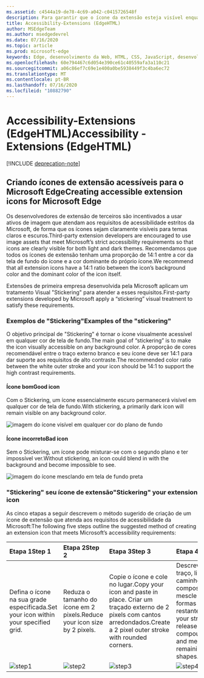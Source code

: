 ```yaml
---
ms.assetid: c4544a19-de78-4c69-a042-c0415726548f
description: Para garantir que o ícone da extensão esteja visível enquanto estiver no modo claro e escuro, siga o guia de acessibilidade.
title: Accessibility-Extensions (EdgeHTML)
author: MSEdgeTeam
ms.author: msedgedevrel
ms.date: 07/16/2020
ms.topic: article
ms.prod: microsoft-edge
keywords: Edge, desenvolvimento da Web, HTML, CSS, JavaScript, desenvolvedor
ms.openlocfilehash: 60e794467c6d054e390ce61c40559afa3a110c21
ms.sourcegitcommit: a06c86ef7c69e1e400a0be5938449f3c4ba6ec72
ms.translationtype: MT
ms.contentlocale: pt-BR
ms.lasthandoff: 07/16/2020
ms.locfileid: "10882790"
---
```

# <span data-ttu-id="133c9-104">Accessibility-Extensions (EdgeHTML)</span><span class="sxs-lookup"><span data-stu-id="133c9-104">Accessibility - Extensions (EdgeHTML)</span></span>  

[!INCLUDE [deprecation-note](../includes/deprecation-note.md)]  

## <span data-ttu-id="133c9-105">Criando ícones de extensão acessíveis para o Microsoft Edge</span><span class="sxs-lookup"><span data-stu-id="133c9-105">Creating accessible extension icons for Microsoft Edge</span></span>

<span data-ttu-id="133c9-106">Os desenvolvedores de extensão de terceiros são incentivados a usar ativos de imagem que atendam aos requisitos de acessibilidade estritos da Microsoft, de forma que os ícones sejam claramente visíveis para temas claros e escuros.</span><span class="sxs-lookup"><span data-stu-id="133c9-106">Third-party extension developers are encouraged to use image assets that meet Microsoft’s strict accessibility requirements so that icons are clearly visible for both light and dark themes.</span></span> <span data-ttu-id="133c9-107">Recomendamos que todos os ícones de extensão tenham uma proporção de 14:1 entre a cor da tela de fundo do ícone e a cor dominante do próprio ícone.</span><span class="sxs-lookup"><span data-stu-id="133c9-107">We recommend that all extension icons have a 14:1 ratio between the icon’s background color and the dominant color of the icon itself.</span></span>


<span data-ttu-id="133c9-108">Extensões de primeira empresa desenvolvida pela Microsoft aplicam um tratamento Visual "Stickering" para atender a esses requisitos.</span><span class="sxs-lookup"><span data-stu-id="133c9-108">First-party extensions developed by Microsoft apply a “stickering” visual treatment to satisfy these requirements.</span></span>

### <span data-ttu-id="133c9-109">Exemplos de "Stickering"</span><span class="sxs-lookup"><span data-stu-id="133c9-109">Examples of the "stickering"</span></span>

<span data-ttu-id="133c9-110">O objetivo principal de "Stickering" é tornar o ícone visualmente acessível em qualquer cor de tela de fundo.</span><span class="sxs-lookup"><span data-stu-id="133c9-110">The main goal of “stickering” is to make the icon visually accessible on any background color.</span></span> <span data-ttu-id="133c9-111">A proporção de cores recomendável entre o traço externo branco e seu ícone deve ser 14:1 para dar suporte aos requisitos de alto contraste.</span><span class="sxs-lookup"><span data-stu-id="133c9-111">The recommended color ratio between the white outer stroke and your icon should be 14:1 to support the high contrast requirements.</span></span>

#### <span data-ttu-id="133c9-112">Ícone bom</span><span class="sxs-lookup"><span data-stu-id="133c9-112">Good icon</span></span>
<span data-ttu-id="133c9-113">Com o Stickering, um ícone essencialmente escuro permanecerá visível em qualquer cor de tela de fundo.</span><span class="sxs-lookup"><span data-stu-id="133c9-113">With stickering, a primarily dark icon will remain visible on any background color.</span></span>


![imagem do ícone visível em qualquer cor do plano de fundo](./../media/accessibility-light-to-dark-good.png)

#### <span data-ttu-id="133c9-115">Ícone incorreto</span><span class="sxs-lookup"><span data-stu-id="133c9-115">Bad icon</span></span>
<span data-ttu-id="133c9-116">Sem o Stickering, um ícone pode misturar-se com o segundo plano e ter impossível ver.</span><span class="sxs-lookup"><span data-stu-id="133c9-116">Without stickering, an icon could blend in with the background and become impossible to see.</span></span>


![imagem do ícone mesclando em tela de fundo preta](./../media/accessibility-light-to-dark-bad.png)

### <span data-ttu-id="133c9-118">"Stickering" seu ícone de extensão</span><span class="sxs-lookup"><span data-stu-id="133c9-118">"Stickering" your extension icon</span></span>

<span data-ttu-id="133c9-119">As cinco etapas a seguir descrevem o método sugerido de criação de um ícone de extensão que atenda aos requisitos de acessibilidade da Microsoft:</span><span class="sxs-lookup"><span data-stu-id="133c9-119">The following five steps outline the suggested method of creating an extension icon that meets Microsoft’s accessibility requirements:</span></span>


| <span data-ttu-id="133c9-120">Etapa 1</span><span class="sxs-lookup"><span data-stu-id="133c9-120">Step 1</span></span>                                       | <span data-ttu-id="133c9-121">Etapa 2</span><span class="sxs-lookup"><span data-stu-id="133c9-121">Step 2</span></span>                                       | <span data-ttu-id="133c9-122">Etapa 3</span><span class="sxs-lookup"><span data-stu-id="133c9-122">Step 3</span></span>                                                                                 | <span data-ttu-id="133c9-123">Etapa 4</span><span class="sxs-lookup"><span data-stu-id="133c9-123">Step 4</span></span>                                                                          | <span data-ttu-id="133c9-124">Etapa 5</span><span class="sxs-lookup"><span data-stu-id="133c9-124">Step 5</span></span>                                                       |
|:---------------------------------------------|:---------------------------------------------|:---------------------------------------------------------------------------------------|:--------------------------------------------------------------------------------|:-------------------------------------------------------------|
| <span data-ttu-id="133c9-125">Defina o ícone na sua grade especificada.</span><span class="sxs-lookup"><span data-stu-id="133c9-125">Set your icon within your specified grid.</span></span>    | <span data-ttu-id="133c9-126">Reduza o tamanho do ícone em 2 pixels.</span><span class="sxs-lookup"><span data-stu-id="133c9-126">Reduce your icon size by 2 pixels.</span></span>           | <span data-ttu-id="133c9-127">Copie o ícone e cole no lugar.</span><span class="sxs-lookup"><span data-stu-id="133c9-127">Copy your icon and paste in place.</span></span> <span data-ttu-id="133c9-128">Criar um traçado externo de 2 pixels com cantos arredondados.</span><span class="sxs-lookup"><span data-stu-id="133c9-128">Create a 2 pixel outer stroke with rounded corners.</span></span> | <span data-ttu-id="133c9-129">Descreva o seu traço, libere o caminho composto e mescle as formas restantes.</span><span class="sxs-lookup"><span data-stu-id="133c9-129">Outline your stroke, release the compound path, and merge the remaining shapes.</span></span> | <span data-ttu-id="133c9-130">Colorir o branco de traço externo e o ícone interno como desejar.</span><span class="sxs-lookup"><span data-stu-id="133c9-130">Color the outer stroke white and the inner icon as you wish.</span></span> |
| ![step1](./../media/accessibility-step1.png) | ![step2](./../media/accessibility-step2.png) | ![step3](./../media/accessibility-step3.png)                                           | ![step4](./../media/accessibility-step4.png)                                    | ![step5](./../media/accessibility-step5.png)                 |

